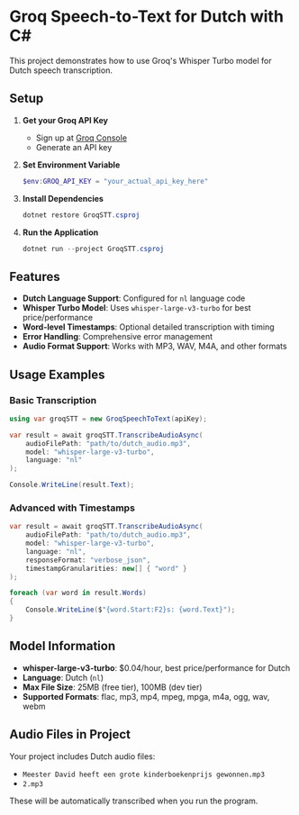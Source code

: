# Groq Speech-to-Text for Dutch with C#

This project demonstrates how to use Groq's Whisper Turbo model for Dutch speech transcription.

## Setup

1. **Get your Groq API Key**
   - Sign up at [Groq Console](https://console.groq.com)
   - Generate an API key

2. **Set Environment Variable**
   ```powershell
   $env:GROQ_API_KEY = "your_actual_api_key_here"
   ```

3. **Install Dependencies**
   ```powershell
   dotnet restore GroqSTT.csproj
   ```

4. **Run the Application**
   ```powershell
   dotnet run --project GroqSTT.csproj
   ```

## Features

- **Dutch Language Support**: Configured for `nl` language code
- **Whisper Turbo Model**: Uses `whisper-large-v3-turbo` for best price/performance
- **Word-level Timestamps**: Optional detailed transcription with timing
- **Error Handling**: Comprehensive error management
- **Audio Format Support**: Works with MP3, WAV, M4A, and other formats

## Usage Examples

### Basic Transcription
```csharp
using var groqSTT = new GroqSpeechToText(apiKey);

var result = await groqSTT.TranscribeAudioAsync(
    audioFilePath: "path/to/dutch_audio.mp3",
    model: "whisper-large-v3-turbo",
    language: "nl"
);

Console.WriteLine(result.Text);
```

### Advanced with Timestamps
```csharp
var result = await groqSTT.TranscribeAudioAsync(
    audioFilePath: "path/to/dutch_audio.mp3",
    model: "whisper-large-v3-turbo",
    language: "nl",
    responseFormat: "verbose_json",
    timestampGranularities: new[] { "word" }
);

foreach (var word in result.Words)
{
    Console.WriteLine($"{word.Start:F2}s: {word.Text}");
}
```

## Model Information

- **whisper-large-v3-turbo**: $0.04/hour, best price/performance for Dutch
- **Language**: Dutch (`nl`)
- **Max File Size**: 25MB (free tier), 100MB (dev tier)
- **Supported Formats**: flac, mp3, mp4, mpeg, mpga, m4a, ogg, wav, webm

## Audio Files in Project

Your project includes Dutch audio files:
- `Meester David heeft een grote kinderboekenprijs gewonnen.mp3`
- `2.mp3`

These will be automatically transcribed when you run the program.
